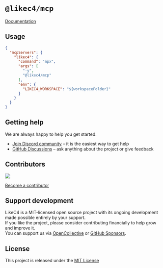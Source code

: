 # `@likec4/mcp`

[Documentation](https://likec4.dev/tooling/mcp/)

## Usage

```json
{
  "mcpServers": {
    "likec4": {
      "command": "npx",
      "args": [
        "-y",
        "@likec4/mcp"
      ],
      "env": {
        "LIKEC4_WORKSPACE": "${workspaceFolder}"
      }
    }
  }
}
```

## Getting help

We are always happy to help you get started:

- [Join Discord community](https://discord.gg/86ZSpjKAdA) – it is the easiest way to get help
- [GitHub Discussions](https://github.com/likec4/likec4/discussions) – ask anything about the project or give feedback

## Contributors

<a href="https://github.com/likec4/likec4/graphs/contributors">
  <img src="https://contrib.rocks/image?repo=likec4/likec4" />
</a>

[Become a contributor](../../CONTRIBUTING.md)

## Support development

LikeC4 is a MIT-licensed open source project with its ongoing development made possible entirely by your support.\
If you like the project, please consider contributing financially to help grow and improve it.\
You can support us via [OpenCollective](https://opencollective.com/likec4) or [GitHub Sponsors](https://github.com/sponsors/likec4).

## License

This project is released under the [MIT License](LICENSE)
